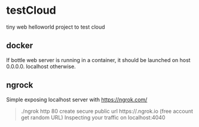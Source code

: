 # testCloud
tiny web helloworld project to test cloud

## docker
If bottle web server is running in a container, it should be launched on host 0.0.0.0. localhost otherwise.

## ngrock
Simple exposing localhost server with https://ngrok.com/
> ./ngrok http 80
> create secure public url https://<random>.ngrok.io (free account get random URL)
> Inspecting your traffic on localhost:4040
